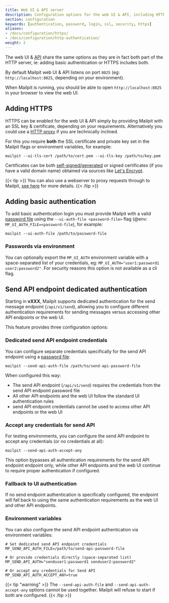 ```yaml
---
title: Web UI & API server
description: Configuration options for the web UI & API, including HTTPS
section: configuration
keywords: [authentication, password, login, ssl, security, https]
aliases:
- /docs/configuration/https/
- /docs/configuration/http-authentication/
weight: 2
---
```


The web UI & [API](../../api-v1/) share the same options as they are in fact both part of the HTTP server, ie: adding basic authentication or HTTPS includes both. 

By default Mailpit web UI & API listens on port `8025` (eg: `http://localhost:8025`, depending on your environment).

When Mailpit is running, you should be able to open `http://localhost:8025` in your browser to view the web UI.

## Adding HTTPS

HTTPS can be enabled for the web UI & API simply by providing Mailpit with an SSL key & certificate, depending on your requirements. Alternatively you could use a [HTTP proxy](../proxy/) if you are technically inclined.

For this you require **both** the SSL certificate and private key set in the Mailpit flags or environment variables, for example:

```shell
mailpit --ui-tls-cert /path/to/cert.pem --ui-tls-key /path/to/key.pem 
```

Certificates can be both [self-signed/generated](../certificates/) or signed certificates (if you have a valid domain name) obtained via sources like [Let's Encrypt](https://letsencrypt.org/).

{{< tip >}}
You can also use a webserver to proxy requests through to Mailpit, [see here](../proxy/) for more details.
{{< /tip >}}


## Adding basic authentication

To add basic authentication login you must provide Mailpit with a valid [password file](../passwords/) using the `--ui-auth-file <password-file>` flag (@env: `MP_UI_AUTH_FILE=<password-file`), for example:


```shell
mailpit --ui-auth-file /path/to/password-file
```

### Passwords via environment

You can optionally export the `MP_UI_AUTH` environment variable with a space-separated list of your credentials, eg: `MP_UI_AUTH="user1:password1 user2:password2"`. For security reasons this option is not available as a cli flag.

## Send API endpoint dedicated authentication

Starting in **vXXX**, Mailpit supports dedicated authentication for the send message endpoint (`/api/v1/send`), allowing you to configure different authentication requirements for sending messages versus accessing other API endpoints or the web UI.

This feature provides three configuration options:

### Dedicated send API endpoint credentials

You can configure separate credentials specifically for the send API endpoint using a [password file](../passwords/):

```shell
mailpit --send-api-auth-file /path/to/send-api-password-file
```

When configured this way:
- The send API endpoint (`/api/v1/send`) requires the credentials from the send API endpoint password file
- All other API endpoints and the web UI follow the standard UI authentication rules
- send API endpoint credentials cannot be used to access other API endpoints or the web UI

### Accept any credentials for send API

For testing environments, you can configure the send API endpoint to accept any credentials (or no credentials at all):

```shell
mailpit --send-api-auth-accept-any
```

This option bypasses all authentication requirements for the send API endpoint endpoint only, while other API endpoints and the web UI continue to require proper authentication if configured.

### Fallback to UI authentication

If no send endpoint authentication is specifically configured, the endpoint will fall back to using the same authentication requirements as the web UI and other API endpoints.

### Environment variables

You can also configure the send API endpoint authentication via environment variables:

```shell
# Set dedicated send API endpoint credentials
MP_SEND_API_AUTH_FILE=/path/to/send-api-password-file
 
# Or provide credentials directly (space-separated list)
MP_SEND_API_AUTH="senduser1:password1 senduser2:password2"

# Or accept any credentials for Send API
MP_SEND_API_AUTH_ACCEPT_ANY=true
```


{{< tip "warning" >}}
The `--send-api-auth-file` and `--send-api-auth-accept-any` options cannot be used together. Mailpit will refuse to start if both are configured.
{{< /tip >}}
